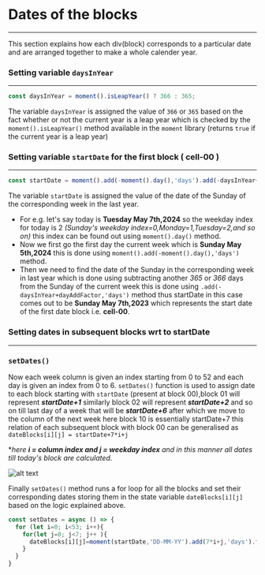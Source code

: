 # Dates of the blocks
***
This section explains how each div(block) corresponds to a particular date and are arranged together to make a whole calender year.

### Setting variable ```daysInYear```
***
```jsx
const daysInYear = moment().isLeapYear() ? 366 : 365;
```
The variable ```daysInYear``` is assigned the value of ```366``` or ```365``` based on the fact whether or not the current year is a leap year which is checked by the ```moment().isLeapYear()``` method available in the ```moment``` library (returns        ```true``` if the current year is a leap year)


### Setting variable ```startDate``` for the first block ( cell-00 )
***
```jsx
const startDate = moment().add(-moment().day(),'days').add(-daysInYear+dayAddFactor,'days').format('DD-MM-YY')
```
The variable ```startDate``` is assigned the value of the date of the Sunday of the corresponding week in the last year.   
- For e.g. let's say today is **Tuesday May 7th,2024** so the weekday index for today is 2 *(Sunday's weekday index=0,Monday=1,Tuesday=2,and so on)* this index can be found out using ```moment().day()``` method.
- Now we first go the first day the current week which is **Sunday May 5th,2024** this is done using ```moment().add(-moment().day(),'days')``` method.
- Then we need to find the date of the Sunday in the corresponding week in last year which is done using subtracting another *365* or *366* days from the Sunday of the current week this is done using ```.add(-daysInYear+dayAddFactor,'days')``` method thus startDate in this case comes out to be **Sunday May 7th,2023** which represents the start date of the first date block i.e. **cell-00**.


### Setting dates in subsequent blocks wrt to startDate
*** 
### ```setDates()```
Now each week column is given an index starting from 0 to 52 and each day is given an index from 0 to 6.
```setDates()``` function is used to assign date to each block starting with ```startDate``` (present at block 00),block 01 will represent ***startDate+1*** similarly block 02 will represent ***startDate+2*** and so on till last day of a week that will be ***startDate+6*** after which we move to the column of the next week here block 10 is essentially startDate+7 this relation of each subsequent block with block 00 can be generalised as ```dateBlocks[i][j] = startDate+7*i+j```   

**here **i = column index and j = weekday index** and in this manner all dates till today's block are calculated.*


![alt text](./images/dates.png)

Finally ```setDates()``` method runs a for loop for all the blocks and set their corresponding dates storing them in the state variable ```dateBlocks[i][j]``` based on the logic explained above.
```jsx
const setDates = async () => {
  for (let i=0; i<53; i++){
    for(let j=0; j<7; j++ ){
      dateBlocks[i][j]=moment(startDate,'DD-MM-YY').add(7*i+j,'days').format('DD-MM-YY')
    } 
  }
}
```